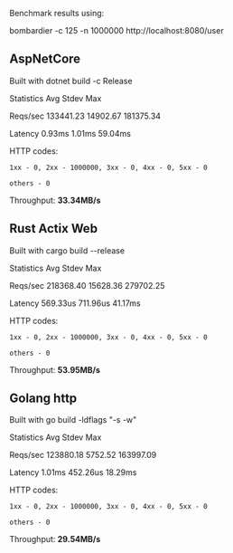 
Benchmark results using:

bombardier -c 125 -n 1000000 http://localhost:8080/user

## AspNetCore

Built with dotnet build -c Release

Statistics        Avg      Stdev        Max

  Reqs/sec    133441.23   14902.67  181375.34

  Latency        0.93ms     1.01ms    59.04ms

  HTTP codes:

    1xx - 0, 2xx - 1000000, 3xx - 0, 4xx - 0, 5xx - 0

    others - 0

  Throughput:    **33.34MB/s**



## Rust Actix Web

Built with cargo build --release


Statistics        Avg      Stdev        Max

  Reqs/sec    218368.40   15628.36  279702.25

  Latency      569.33us   711.96us    41.17ms

  HTTP codes:

    1xx - 0, 2xx - 1000000, 3xx - 0, 4xx - 0, 5xx - 0

    others - 0

  Throughput:    **53.95MB/s**


## Golang http

Built with go build -ldflags "-s -w"

Statistics        Avg      Stdev        Max

  Reqs/sec    123880.18    5752.52  163997.09
  
  Latency        1.01ms   452.26us    18.29ms
  
  HTTP codes:
  
    1xx - 0, 2xx - 1000000, 3xx - 0, 4xx - 0, 5xx - 0
    
    others - 0
    
  Throughput:    **29.54MB/s**





